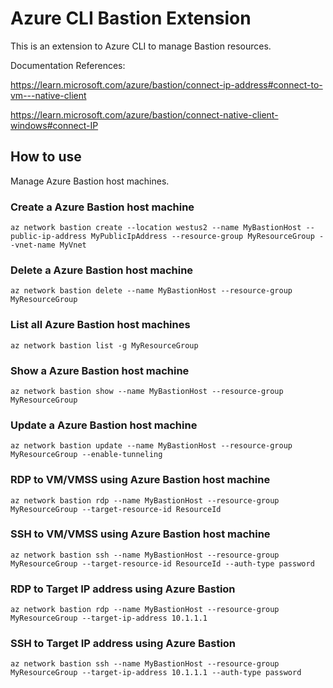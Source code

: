 # Azure CLI Bastion Extension #
This is an extension to Azure CLI to manage Bastion resources.

Documentation References: 

https://learn.microsoft.com/azure/bastion/connect-ip-address#connect-to-vm---native-client

https://learn.microsoft.com/azure/bastion/connect-native-client-windows#connect-IP

## How to use ##
Manage Azure Bastion host machines.

### Create a Azure Bastion host machine
```commandline
az network bastion create --location westus2 --name MyBastionHost --public-ip-address MyPublicIpAddress --resource-group MyResourceGroup --vnet-name MyVnet
```

### Delete a Azure Bastion host machine
```commandline
az network bastion delete --name MyBastionHost --resource-group MyResourceGroup
```

### List all Azure Bastion host machines
```commandline
az network bastion list -g MyResourceGroup
```

### Show a Azure Bastion host machine
```commandline
az network bastion show --name MyBastionHost --resource-group MyResourceGroup
```

### Update a Azure Bastion host machine
```commandline
az network bastion update --name MyBastionHost --resource-group MyResourceGroup --enable-tunneling
```

### RDP to VM/VMSS using Azure Bastion host machine
```commandline
az network bastion rdp --name MyBastionHost --resource-group MyResourceGroup --target-resource-id ResourceId
```

### SSH to VM/VMSS using Azure Bastion host machine
```commandline
az network bastion ssh --name MyBastionHost --resource-group MyResourceGroup --target-resource-id ResourceId --auth-type password
```

### RDP to Target IP address using Azure Bastion
```commandline
az network bastion rdp --name MyBastionHost --resource-group MyResourceGroup --target-ip-address 10.1.1.1
```

### SSH to Target IP address using Azure Bastion
```commandline
az network bastion ssh --name MyBastionHost --resource-group MyResourceGroup --target-ip-address 10.1.1.1 --auth-type password
```